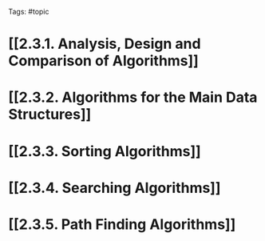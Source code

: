 Tags: #topic
# [[2.3.1. Analysis, Design and Comparison of Algorithms]]
# [[2.3.2. Algorithms for the Main Data Structures]]
# [[2.3.3. Sorting Algorithms]]
# [[2.3.4. Searching Algorithms]]
# [[2.3.5. Path Finding Algorithms]]